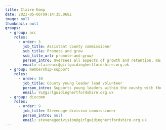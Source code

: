 ```yaml
---
title: Claire Kemp
date: 2023-05-06T09:14:35.068Z
image: null
thumbnail: null
groups:
  - group: acc
    roles:
      - order: 3
        job_title: Assistant county commissioner
        sub_title: Promote and grow
        sub_title_url: promote-and-grow/
        person_intro: Oversees all aspects of growth and retention, marketing, website management, media, social media, and communications, training and badges.
        email: claireacc@girlguidinghertfordshire.org.uk
  - group: membership-support
    roles:
      - order: 10
        job_title: County young leader lead volunteer
        person_intro: Supports young leaders within the county with the young leader qualification (YLQ) and helps them develop into future adult leaders. 
        email: YL@girlguidinghertfordshire.org.uk
  - group: divcomm
    roles:
      - order: 9
        job_title: Stevenage division commissioner
        person_intro: null
        email: stevenagedivision@girlguidinghertfordshire.org.uk
---
```

